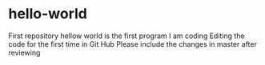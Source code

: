 # hello-world
First repository
hellow world is the first program I am coding
Editing the code for the first time in Git Hub
Please include the changes in master after reviewing
